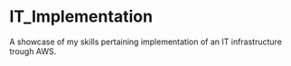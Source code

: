 # IT_Implementation
A showcase of my skills pertaining implementation of an IT infrastructure trough AWS.

